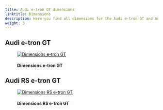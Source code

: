 ```yaml
---
title: Audi e-tron GT dimensions
linktitle: Dimensions
description: Here you find all dimensions for the Audi e-tron GT and Audi RS e-tron GT. Width, height, depth, +++
weight: 3
---
```

<!-- markdownlint-disable MD033 -->

## Audi e-tron GT

<figure>
    <a href="https://media.electrichasgoneaudi.net/multimedia/models/e-tron-gt/dimensions/etrongt.jpg">
        <img src="https://media.electrichasgoneaudi.net/multimedia/models/e-tron-gt/dimensions/etrongts.jpg" alt="Dimensions e-tron GT" title="Dimensions e-tron GT">
    </a>
    <figcaption><h4>Dimensions e-tron GT</h4></figcaption>
</figure>

## Audi RS e-tron GT

<figure>
    <a href="https://media.electrichasgoneaudi.net/multimedia/models/e-tron-gt/dimensions/rsetrongt.jpg">
        <img src="https://media.electrichasgoneaudi.net/multimedia/models/e-tron-gt/dimensions/rsetrongts.jpg"
        alt="Dimensions RS e-tron GT" title="Dimensions RS e-tron GT">
    </a>
    <figcaption><h4>Dimensions RS e-tron GT</h4></figcaption>
</figure>
